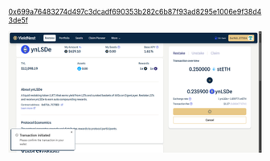 [0x699a76483274d497c3dcadf690353b282c6b87f93ad8295e1006e9f38d43de5f](https://holesky.etherscan.io/tx/0x699a76483274d497c3dcadf690353b282c6b87f93ad8295e1006e9f38d43de5f)

![](https://raw.githubusercontent.com/POLearn/yieldnest-academy/refs/heads/master/content/assets/images/restake-confirm.png)